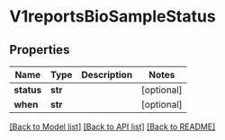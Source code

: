 # V1reportsBioSampleStatus


## Properties
Name | Type | Description | Notes
------------ | ------------- | ------------- | -------------
**status** | **str** |  | [optional] 
**when** | **str** |  | [optional] 

[[Back to Model list]](../README.md#documentation-for-models) [[Back to API list]](../README.md#documentation-for-api-endpoints) [[Back to README]](../README.md)


